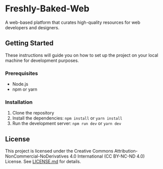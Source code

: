 # Freshly-Baked-Web

A web-based platform that curates high-quality resources for web developers and designers.

## Getting Started

These instructions will guide you on how to set up the project on your local machine for development purposes.

### Prerequisites

- Node.js
- npm or yarn

### Installation

1. Clone the repository
2. Install the dependencies: `npm install` or `yarn install`
3. Run the development server: `npm run dev` or `yarn dev`

## License

This project is licensed under the Creative Commons Attribution-NonCommercial-NoDerivatives 4.0 International (CC BY-NC-ND 4.0) License. See [LICENSE.md](LICENSE.md) for details.
